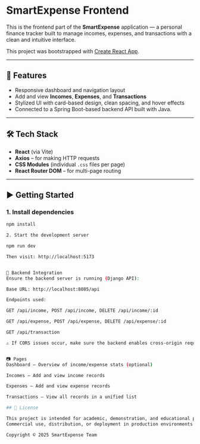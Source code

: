 
# SmartExpense Frontend

This is the frontend part of the **SmartExpense** application — a personal finance tracker built to manage incomes, expenses, and transactions with a clean and intuitive interface.

This project was bootstrapped with [Create React App](https://github.com/facebook/create-react-app).

---

## 🚀 Features

- Responsive dashboard and navigation layout
- Add and view **Incomes**, **Expenses**, and **Transactions**
- Stylized UI with card-based design, clean spacing, and hover effects
- Connected to a Spring Boot-based backend API built with Java.

---

## 🛠️ Tech Stack

- **React** (via Vite)
- **Axios** – for making HTTP requests
- **CSS Modules** (individual `.css` files per page)
- **React Router DOM** – for multi-page routing

---

## ▶️ Getting Started

### 1. Install dependencies

```bash
npm install

2. Start the development server

npm run dev

Then visit: http://localhost:5173


🔌 Backend Integration
Ensure the backend server is running (Django API):

Base URL: http://localhost:8085/api

Endpoints used:

GET /api/income, POST /api/income, DELETE /api/income/:id

GET /api/expense, POST /api/expense, DELETE /api/expense/:id

GET /api/transaction

⚠️ If CORS issues occur, make sure the backend enables cross-origin requests.


📷 Pages
Dashboard – Overview of income/expense stats (optional)

Incomes – Add and view income records

Expenses – Add and view expense records

Transactions – View all records in a unified list

## 📝 License

This project is intended for academic, demonstration, and educational purposes only.  
Commercial use, distribution, or deployment in production environments is **not permitted** without prior permission from the authors or instructors.

Copyright © 2025 SmartExpense Team
